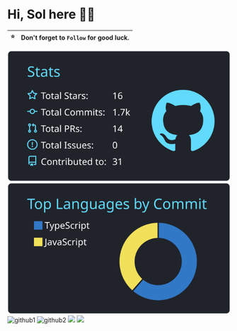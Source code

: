 # Hi, Sol here 👋🏻


| :star: | Don't forget to `Follow` for good luck. |
| :-------: | :-------------------------------------------------------------------------------------------------------- |


![](https://raw.githubusercontent.com/solahidris/solahidris/master/profile-summary-card-output/react/3-stats.svg)
![](https://raw.githubusercontent.com/solahidris/solahidris/master/profile-summary-card-output/react/2-most-commit-language.svg)
<img className="w-[400px]" src="https://github-readme-streak-stats.herokuapp.com/?user=solahidris&theme=dark&hide_border=true" alt="github1"/>
<img className="w-[400px]" src="https://github-readme-stats.vercel.app/api/top-langs/?username=solahidris&theme=dark&show_icons=true&hide_border=true&layout=compact" alt="github2"/>
![](https://github-readme-streak-stats.herokuapp.com/?user=solahidris&theme=dark&hide_border=true)
![](https://github-readme-stats.vercel.app/api/top-langs/?username=solahidris&theme=dark&show_icons=true&hide_border=true&layout=compact)
